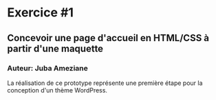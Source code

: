 # Exercice #1
## Concevoir une page d'accueil en HTML/CSS à partir d'une maquette 
### Auteur: Juba Ameziane
La réalisation de ce prototype représente une première étape pour la conception d'un thème WordPress.